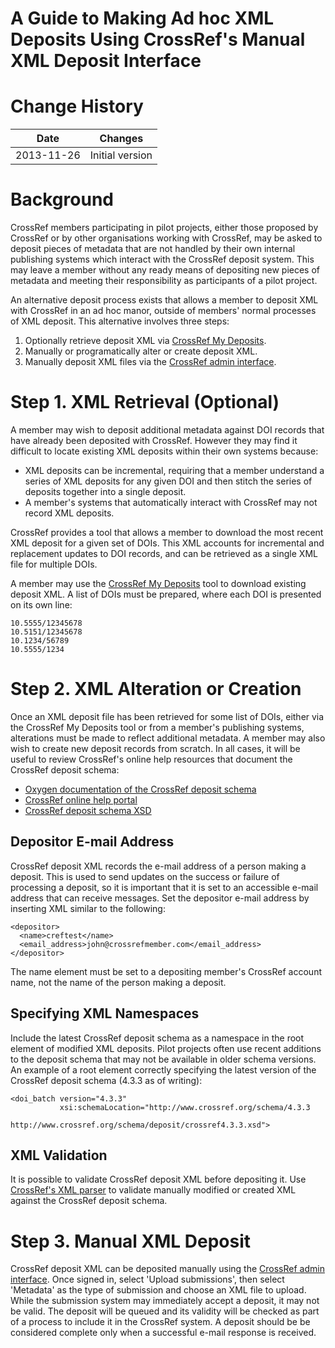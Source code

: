 A Guide to Making Ad hoc XML Deposits Using CrossRef's Manual XML Deposit Interface
===================================================================================

# Change History

| Date | Changes |
|------|---------|
| 2013-11-26 | Initial version |

# Background

CrossRef members participating in pilot projects, either those proposed by CrossRef or by other organisations
working with CrossRef, may be asked to deposit pieces of metadata that are not handled by their own internal 
publishing systems which interact with the CrossRef deposit system. This may leave a member without any
ready means of depositing new pieces of metadata and meeting their responsibility as participants of a pilot project.

An alternative deposit process exists that allows a member to deposit XML with CrossRef in an ad hoc manor, outside
of members' normal processes of XML deposit. This alternative involves three steps:

1. Optionally retrieve deposit XML via [CrossRef My Deposits](http://mydeposits.labs.crossref.org).
2. Manually or programatically alter or create deposit XML.
3. Manually deposit XML files via the [CrossRef admin interface](http://doi.crossref.org).

# Step 1. XML Retrieval (Optional)

A member may wish to deposit additional metadata against DOI records that have already been deposited with CrossRef.
However they may find it difficult to locate existing XML deposits within their own systems because:

- XML deposits can be incremental, requiring that a member understand a series of XML deposits for any given
  DOI and then stitch the series of deposits together into a single deposit.
- A member's systems that automatically interact with CrossRef may not record XML deposits.

CrossRef provides a tool that allows a member to download the most recent XML deposit for a given set of DOIs. This
XML accounts for incremental and replacement updates to DOI records, and can be retrieved as a single XML file for
multiple DOIs.

A member may use the [CrossRef My Deposits](http://mydeposits.labs.crossref.org) tool to download existing deposit XML.
A list of DOIs must be prepared, where each DOI is presented on its own line:

    10.5555/12345678
    10.5151/12345678
    10.1234/56789
    10.5555/1234

# Step 2. XML Alteration or Creation

Once an XML deposit file has been retrieved for some list of DOIs, either via the CrossRef My Deposits tool or from
a member's publishing systems, alterations must be made to reflect additional metadata. A member may also wish to create
new deposit records from scratch. In all cases, it will be useful to review CrossRef's online help resources that
document the CrossRef deposit schema:

- [Oxygen documentation of the CrossRef deposit schema](http://www.crossref.org/schema/documentation/4.3.3/4.3.3.html)
- [CrossRef online help portal](http://help.crossref.org)
- [CrossRef deposit schema XSD](http://www.crossref.org/schema/deposit/crossref4.3.3.xsd)

## Depositor E-mail Address

CrossRef deposit XML records the e-mail address of a person making a deposit. This is used to send updates on the success
or failure of processing a deposit, so it is important that it is set to an accessible e-mail address that can receive messages.
Set the depositor e-mail address by inserting XML similar to the following:

    <depositor>
      <name>creftest</name>
      <email_address>john@crossrefmember.com</email_address>
    </depositor>

The name element must be set to a depositing member's CrossRef account name, not the name of the person making a deposit.

## Specifying XML Namespaces

Include the latest CrossRef deposit schema as a namespace in the root element of modified XML deposits. Pilot projects
often use recent additions to the deposit schema that may not be available in older schema versions. An example of a root element
correctly specifying the latest version of the CrossRef deposit schema (4.3.3 as of writing):

    <doi_batch version="4.3.3"
               xsi:schemaLocation="http://www.crossref.org/schema/4.3.3
                                   http://www.crossref.org/schema/deposit/crossref4.3.3.xsd">

## XML Validation

It is possible to validate CrossRef deposit XML before depositing it. Use [CrossRef's XML parser](http://www.crossref.org/02publishers/parser.html)
to validate manually modified or created XML against the CrossRef deposit schema.

# Step 3. Manual XML Deposit

CrossRef deposit XML can be deposited manually using the [CrossRef admin interface](http://doi.crossref.org). Once signed
in, select 'Upload submissions', then select 'Metadata' as the type of submission and choose an XML file to upload. While
the submission system may immediately accept a deposit, it may not be valid. The deposit will be queued and its validity
will be checked as part of a process to include it in the CrossRef system. A deposit should be be considered complete
only when a successful e-mail response is received.
